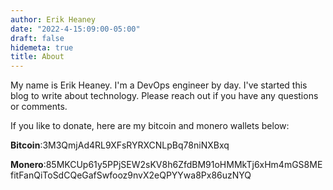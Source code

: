 ```yaml
---
author: Erik Heaney
date: "2022-4-15:09:00-05:00"
draft: false
hidemeta: true
title: About 
---
```

My name is Erik Heaney. I'm a DevOps engineer by day. I've started this blog to write about technology. Please reach out if you have any questions or comments.

If you like to donate, here are my bitcoin and monero wallets below:

**Bitcoin**:3M3QmjAd4RL9XFsRYRXCNLpBq78niNXBxq

**Monero**:85MKCUp61y5PPjSEW2sKV8h6ZfdBM91oHMMkTj6xHm4mGS8MEfitFanQiToSdCQeGafSwfooz9nvX2eQPYYwa8Px86uzNYQ
